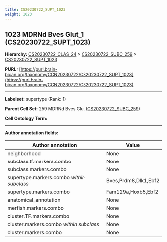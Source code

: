 ```yaml
---
title: CS20230722_SUPT_1023
weight: 1023
---
```

## 1023 MDRNd Bves Glut_1 (CS20230722_SUPT_1023)
<b>Hierarchy: </b>
[CS20230722_CLAS_24](../CS20230722_CLAS_24) >
[CS20230722_SUBC_259](../CS20230722_SUBC_259) >
[CS20230722_SUPT_1023](../CS20230722_SUPT_1023)

**PURL:** [https://purl.brain-bican.org/taxonomy/CCN20230722/CS20230722_SUPT_1023](https://purl.brain-bican.org/taxonomy/CCN20230722/CS20230722_SUPT_1023)

---


**Labelset:** supertype (Rank: 1)

**Parent Cell Set:** 259 MDRNd Bves Glut ([CS20230722_SUBC_259](../CS20230722_SUBC_259))



**Cell Ontology Term:** 

[MARKER GENES.]: #


---

[TRANSFERRED ANNOTATIONS.]: #


[AUTHOR ANNOTATION FIELDS.]: #


**Author annotation fields:**

| Author annotation | Value |
|-------------------|-------|
|neighborhood|None|
|subclass.tf.markers.combo|None|
|subclass.markers.combo|None|
|supertype.markers.combo _within subclass_|Bves,Prdm8,Dlk1,Ebf2|
|supertype.markers.combo|Fam129a,Hoxb5,Ebf2|
|anatomical_annotation|None|
|merfish.markers.combo|None|
|cluster.TF.markers.combo|None|
|cluster.markers.combo _within subclass_|None|
|cluster.markers.combo|None|
